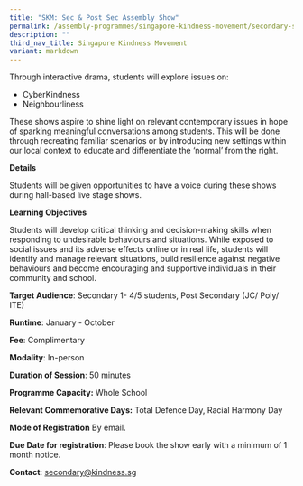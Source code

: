 ```yaml
---
title: "SKM: Sec & Post Sec Assembly Show"
permalink: /assembly-programmes/singapore-kindness-movement/secondary-school-post-secondary/
description: ""
third_nav_title: Singapore Kindness Movement
variant: markdown
---
```

Through interactive drama, students will explore issues on: 
* CyberKindness 
* Neighbourliness 

These shows aspire to shine light on relevant contemporary issues in hope of sparking meaningful conversations among students. This will be done through recreating familiar scenarios or by introducing new settings within our local context to educate and differentiate the ‘normal’ from the right.

**Details** 

Students will be given opportunities to have a voice during these shows during hall-based live stage shows.

**Learning Objectives**

Students will develop critical thinking and decision-making skills when responding to undesirable behaviours and situations. While exposed to social issues and its adverse effects online or in real life, students will identify and manage relevant situations, build resilience against negative behaviours and become encouraging and supportive individuals in their community and school.

**Target Audience**: Secondary 1- 4/5 students, Post Secondary (JC/ Poly/ ITE)

**Runtime**: January - October

**Fee**: Complimentary

**Modality**: In-person

**Duration of Session**: 50 minutes

**Programme Capacity:**  Whole School

**Relevant Commemorative Days:** Total Defence Day, Racial Harmony Day

**Mode of Registration** By email.

**Due Date for registration**: Please book the show early with a minimum of 1 month notice.

**Contact**: secondary@kindness.sg